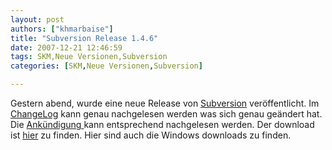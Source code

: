 ```yaml
---
layout: post
authors: ["khmarbaise"]
title: "Subversion Release 1.4.6"
date: 2007-12-21 12:46:59
tags: SKM,Neue Versionen,Subversion
categories: [SKM,Neue Versionen,Subversion]

---
```

Gestern abend, wurde eine neue Release von [Subversion](http://subversion.tigris.org "Subversion") veröffentlicht. 
Im [ChangeLog](http://svn.collab.net/repos/svn/tags/1.4.6/CHANGES "ChangeLog") kann genau nachgelesen werden was sich genau geändert hat. 
Die [Ankündigung ](http://subversion.tigris.org/servlets/NewsItemView?newsItemID=2007 "Ankündigung ")kann entsprechend nachgelesen werden.
Der download ist [hier](http://subversion.tigris.org/servlets/ProjectDocumentList?folderID=91&expandFolder=91&folderID=0 "hier") zu finden. Hier 
sind auch die Windows downloads zu finden.
